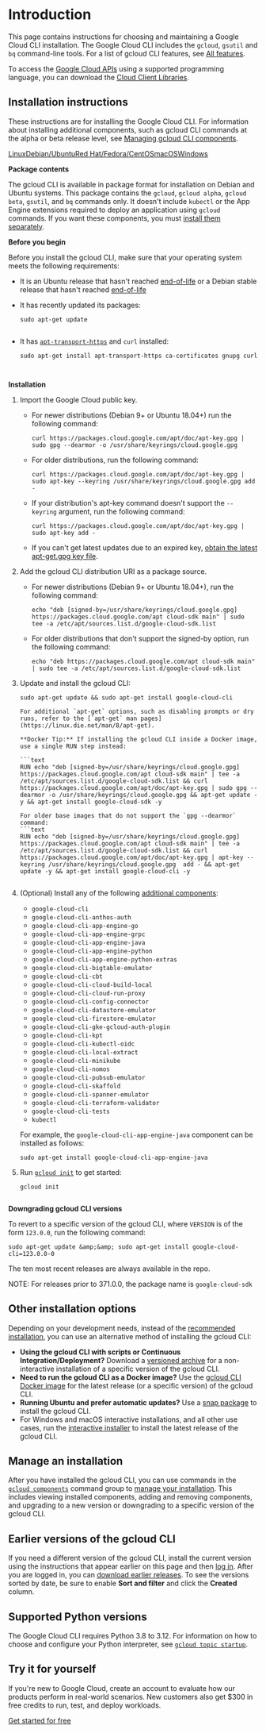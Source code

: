# Introduction

This page contains instructions for choosing and maintaining a Google Cloud CLI installation. The Google Cloud CLI includes the `gcloud`, `gsutil` and `bq` command-line tools. For a list of gcloud CLI features, see [All features](https://cloud.google.com/sdk#all-features).

To access the [Google Cloud APIs](https://cloud.google.com/apis/docs/overview) using a supported programming language, you can download the [Cloud Client Libraries](https://cloud.google.com/apis/docs/cloud-client-libraries).

## Installation instructions

These instructions are for installing the Google Cloud CLI. For information about installing additional components, such as gcloud CLI commands at the alpha or beta release level, see [Managing gcloud CLI components](https://cloud.google.com/sdk/gcloud/guide/managing-components).

[Linux](https://cloud.google.com/sdk/docs/install#linux)[Debian/Ubuntu](https://cloud.google.com/sdk/docs/install#debianubuntu)[Red Hat/Fedora/CentOS](https://cloud.google.com/sdk/docs/install#red-hatfedoracentos)[macOS](https://cloud.google.com/sdk/docs/install#macos)[Windows](https://cloud.google.com/sdk/docs/install#windows)

**Package contents**

The gcloud CLI is available in package format for installation on Debian and Ubuntu systems. This package contains the `gcloud`, `gcloud alpha`, `gcloud beta`, `gsutil`, and `bq` commands only. It doesn't include `kubectl` or the App Engine extensions required to deploy an application using `gcloud` commands. If you want these components, you must [install them separately](https://cloud.google.com/sdk/docs/install#deb-additional).

**Before you begin**

Before you install the gcloud CLI, make sure that your operating system meets the following requirements:

-   It is an Ubuntu release that hasn't reached [end-of-life](https://wiki.ubuntu.com/Releases) or a Debian stable release that hasn't reached [end-of-life](https://wiki.debian.org/DebianReleases)
-   It has recently updated its packages:
    
    ```text
    sudo apt-get update
    
    
-   It has [`apt-transport-https`](https://packages.debian.org/bullseye/apt-transport-https) and `curl` installed:
    
    ```text
    sudo apt-get install apt-transport-https ca-certificates gnupg curl
    
    

**Installation**

1.  Import the Google Cloud public key.
    -   For newer distributions (Debian 9+ or Ubuntu 18.04+) run the following command:
        
        ```text
        curl https://packages.cloud.google.com/apt/doc/apt-key.gpg | sudo gpg --dearmor -o /usr/share/keyrings/cloud.google.gpg
        
    -   For older distributions, run the following command:
        
        ```text
        curl https://packages.cloud.google.com/apt/doc/apt-key.gpg | sudo apt-key --keyring /usr/share/keyrings/cloud.google.gpg add -
        
    -   If your distribution's apt-key command doesn't support the `--keyring` argument, run the following command:
        
        ```text
        curl https://packages.cloud.google.com/apt/doc/apt-key.gpg | sudo apt-key add -
        
    -   If you can't get latest updates due to an expired key, [obtain the latest apt-get.gpg key file](https://cloud.google.com/compute/docs/troubleshooting/known-issues#keyexpired).
        
2.  Add the gcloud CLI distribution URI as a package source.
    -   For newer distributions (Debian 9+ or Ubuntu 18.04+), run the following command:
        
        ```text
        echo "deb [signed-by=/usr/share/keyrings/cloud.google.gpg] https://packages.cloud.google.com/apt cloud-sdk main" | sudo tee -a /etc/apt/sources.list.d/google-cloud-sdk.list
        
    -   For older distributions that don't support the signed-by option, run the following command:
        
        ```text
        echo "deb https://packages.cloud.google.com/apt cloud-sdk main" | sudo tee -a /etc/apt/sources.list.d/google-cloud-sdk.list
        
3.  Update and install the gcloud CLI:
    
    ```text
    sudo apt-get update && sudo apt-get install google-cloud-cli
    
    For additional `apt-get` options, such as disabling prompts or dry runs, refer to the [`apt-get` man pages](https://linux.die.net/man/8/apt-get).
    
    **Docker Tip:** If installing the gcloud CLI inside a Docker image, use a single RUN step instead:
    
    ```text
    RUN echo "deb [signed-by=/usr/share/keyrings/cloud.google.gpg] https://packages.cloud.google.com/apt cloud-sdk main" | tee -a /etc/apt/sources.list.d/google-cloud-sdk.list && curl https://packages.cloud.google.com/apt/doc/apt-key.gpg | sudo gpg --dearmor -o /usr/share/keyrings/cloud.google.gpg && apt-get update -y && apt-get install google-cloud-sdk -y
    
    For older base images that do not support the `gpg --dearmor` command:
    ```text
    RUN echo "deb [signed-by=/usr/share/keyrings/cloud.google.gpg] https://packages.cloud.google.com/apt cloud-sdk main" | tee -a /etc/apt/sources.list.d/google-cloud-sdk.list && curl https://packages.cloud.google.com/apt/doc/apt-key.gpg | apt-key --keyring /usr/share/keyrings/cloud.google.gpg  add - && apt-get update -y && apt-get install google-cloud-cli -y
      
4.  (Optional) Install any of the following [additional components](https://cloud.google.com/sdk/docs/components#additional_components):
    
    -   `google-cloud-cli`
    -   `google-cloud-cli-anthos-auth`
    -   `google-cloud-cli-app-engine-go`
    -   `google-cloud-cli-app-engine-grpc`
    -   `google-cloud-cli-app-engine-java`
    -   `google-cloud-cli-app-engine-python`
    -   `google-cloud-cli-app-engine-python-extras`
    -   `google-cloud-cli-bigtable-emulator`
    -   `google-cloud-cli-cbt`
    -   `google-cloud-cli-cloud-build-local`
    -   `google-cloud-cli-cloud-run-proxy`
    -   `google-cloud-cli-config-connector`
    -   `google-cloud-cli-datastore-emulator`
    -   `google-cloud-cli-firestore-emulator`
    -   `google-cloud-cli-gke-gcloud-auth-plugin`
    -   `google-cloud-cli-kpt`
    -   `google-cloud-cli-kubectl-oidc`
    -   `google-cloud-cli-local-extract`
    -   `google-cloud-cli-minikube`
    -   `google-cloud-cli-nomos`
    -   `google-cloud-cli-pubsub-emulator`
    -   `google-cloud-cli-skaffold`
    -   `google-cloud-cli-spanner-emulator`
    -   `google-cloud-cli-terraform-validator`
    -   `google-cloud-cli-tests`
    -   `kubectl`
    
    For example, the `google-cloud-cli-app-engine-java` component can be installed as follows:
    
    ```text
    sudo apt-get install google-cloud-cli-app-engine-java
    
5.  Run [`gcloud init`](https://cloud.google.com/sdk/gcloud/reference/init) to get started:
    
    ```text
    gcloud init
    

**Downgrading gcloud CLI versions**

To revert to a specific version of the gcloud CLI, where `VERSION` is of the form `123.0.0`, run the following command:

```
sudo apt-get update &amp;&amp; sudo apt-get install google-cloud-cli=123.0.0-0
```

The ten most recent releases are always available in the repo.

NOTE: For releases prior to 371.0.0, the package name is `google-cloud-sdk`

## Other installation options

Depending on your development needs, instead of the [recommended installation](https://cloud.google.com/sdk/docs/install#installation_instructions), you can use an alternative method of installing the gcloud CLI:

-   **Using the gcloud CLI with scripts or Continuous Integration/Deployment?** Download a [versioned archive](https://cloud.google.com/sdk/docs/downloads-versioned-archives) for a non-interactive installation of a specific version of the gcloud CLI.
-   **Need to run the gcloud CLI as a Docker image?** Use the [gcloud CLI Docker image](https://cloud.google.com/sdk/docs/downloads-docker) for the latest release (or a specific version) of the gcloud CLI.
-   **Running Ubuntu and prefer automatic updates?** Use a [snap package](https://cloud.google.com/sdk/docs/downloads-snap) to install the gcloud CLI.
-   For Windows and macOS interactive installations, and all other use cases, run the [interactive installer](https://cloud.google.com/sdk/docs/downloads-interactive) to install the latest release of the gcloud CLI.

## Manage an installation

After you have installed the gcloud CLI, you can use commands in the [`gcloud components`](https://cloud.google.com/sdk/gcloud/reference/components) command group to [manage your installation](https://cloud.google.com/sdk/gcloud/guide/managing-components). This includes viewing installed components, adding and removing components, and upgrading to a new version or downgrading to a specific version of the gcloud CLI.

## Earlier versions of the gcloud CLI

If you need a different version of the gcloud CLI, install the current version using the instructions that appear earlier on this page and then [log in](https://cloud.google.com/sdk/docs/authorizing). After you are logged in, you can [download earlier releases](https://console.cloud.google.com/storage/browser/cloud-sdk-release). To see the versions sorted by date, be sure to enable **Sort and filter** and click the **Created** column.

## Supported Python versions

The Google Cloud CLI requires Python 3.8 to 3.12. For information on how to choose and configure your Python interpreter, see [`gcloud topic startup`](https://cloud.google.com/sdk/gcloud/reference/topic/startup).

## Try it for yourself

If you're new to Google Cloud, create an account to evaluate how our products perform in real-world scenarios. New customers also get $300 in free credits to run, test, and deploy workloads.

[Get started for free](https://console.cloud.google.com/freetrial)